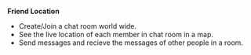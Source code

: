 **Friend Location**
* Create/Join a chat room world wide.
* See the live location of each member in chat room in a map.
* Send messages and recieve the messages of other people in a room.

